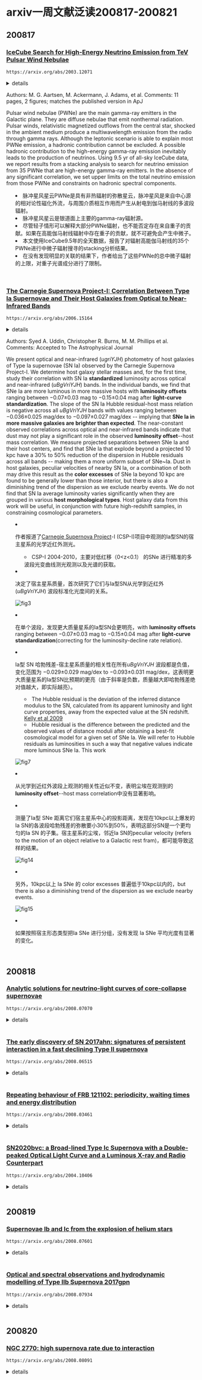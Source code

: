 # arxiv一周文献泛读200817-200821

## 200817

### [IceCube Search for High-Energy Neutrino Emission from TeV Pulsar Wind Nebulae](./2003.12071.pdf)

`https://arxiv.org/abs/2003.12071`

<details>
<summary>details<summary>

Authors: M. G. Aartsen, M. Ackermann, J. Adams, et al.
Comments: 11 pages, 2 figures; matches the published version in ApJ

Pulsar wind nebulae (PWNe) are the main gamma-ray emitters in the Galactic plane. They are diffuse nebulae that emit nonthermal radiation. Pulsar winds, relativistic magnetized outflows from the central star, shocked in the ambient medium produce a multiwavelength emission from the radio through gamma rays. Although the leptonic scenario is able to explain most PWNe emission, a hadronic contribution cannot be excluded. A possible hadronic contribution to the high-energy gamma-ray emission inevitably leads to the production of neutrinos. Using 9.5 yr of all-sky IceCube data, we report results from a stacking analysis to search for neutrino emission from 35 PWNe that are high-energy gamma-ray emitters. In the absence of any significant correlation, we set upper limits on the total neutrino emission from those PWNe and constraints on hadronic spectral components. 

- 脉冲星风星云PWNe是具有非热辐射的弥散星云，脉冲星风是来自中心源的相对论性磁化外流，与周围介质相互作用而产生从射电到伽马射线的多波段辐射。
- 脉冲星风星云是银道面上主要的gamma-ray辐射源。
- 尽管轻子情形可以解释大部分PWNe辐射，也不能否定存在来自重子的贡献。如果在高能伽马射线辐射中存在重子的贡献，就不可避免会产生中微子。
- 本文使用IceCube9.5年的全天数据，报告了对辐射高能伽马射线的35个PWNe进行中微子辐射搜寻的stacking分析结果。
- 在没有发现明显的关联的结果下，作者给出了这些PWNe的总中微子辐射的上限，对重子光谱成分进行了限制。

</details>

<br />

### [The Carnegie Supernova Project-I: Correlation  Between Type Ia Supernovae and Their Host Galaxies from Optical to  Near-Infrared Bands](./2006.15164.pdf)

`https://arxiv.org/abs/2006.15164`

<details>
<summary>details<summary>

Authors: Syed A. Uddin, Christopher R. Burns, M. M. Phillips et al.
Comments: Accepted to The Astrophysical Journal

We present optical and near-infrared ($ugriYJH$) photometry of host galaxies of Type Ia supernovae (SN Ia) observed by the Carnegie Supernova Project-I. We determine host galaxy stellar masses and, for the first time, study their correlation with SN Ia **standardized** luminosity across optical and near-infrared ($uBgVriYJH$) bands. In the individual bands, we find that SNe Ia are more luminous in more massive hosts with **luminosity offsets** ranging between −0.07±0.03 mag to −0.15±0.04 mag after **light-curve standardization**. The slope of the SN Ia Hubble residual-host mass relation is negative across all $uBgVriYJH$ bands with values ranging between −0.036±0.025 mag/dex to −0.097±0.027 mag/dex -- implying that **SNe Ia in more massive galaxies are brighter than expected**. The near-constant observed correlations across optical and near-infrared bands indicate that dust may not play a significant role in the observed **luminosity offset**--host mass correlation. We measure projected separations between SNe Ia and their host centers, and find that SNe Ia that explode beyond a projected 10 kpc have a 30% to 50% reduction of the dispersion in Hubble residuals across all bands -- making them a more uniform subset of SNe~Ia. Dust in host galaxies, peculiar velocities of nearby SN Ia, or a combination of both may drive this result as the **color excesses** of SNe Ia beyond 10 kpc are found to be generally lower than those interior, but there is also a diminishing trend of the dispersion as we exclude nearby events. We do not find that SN Ia average luminosity varies significantly when they are grouped in various **host morphological types**. Host galaxy data from this work will be useful, in conjunction with future high-redshift samples, in constraining cosmological parameters. 

- 作者报道了[Carnegie Supernova Project](https://csp.obs.carnegiescience.edu/)-I (CSP-I)项目中观测的Ia型SN的宿主星系的光学近红外测光。

  - CSP-I 2004-2010，主要对低红移（0<z<0.1） 的SNe 进行精准的多波段光变曲线测光观测以及光谱的获取。

- 决定了宿主星系质量，首次研究了它们与Ia型SN从光学到近红外 ($uBgVriYJH$) 波段标准化光度间的关系。

  ![fig3](./2006.15164_fig3.png)

- 在单个波段，发现更大质量星系的Ia型SN会更明亮，with **luminosity offsets** ranging between −0.07±0.03 mag to −0.15±0.04 mag after **light-curve standardization**(correcting for the luminosity-decline rate relation).

- Ia型 SN 哈勃残差-宿主星系质量的相关性在所有$uBgVriYJH$ 波段都是负值，变化范围为 −0.029±0.029 mag/dex to −0.093±0.031 mag/dex，这表明更大质量星系的Ia型SN比预期的更亮（由于斜率是负数，质量越大即哈勃残差绝对值越大，即实际越亮）。

  - The Hubble residual is the deviation of the inferred distance modulus to the SN, calculated from its apparent luminosity and light curve properties, away from the expected value at the SN redshift. [Kelly et al 2009](https://arxiv.org/abs/0912.0929)
  - Hubble residual is the difference between the predicted and the observed values of distance moduli after obtaining a best-fit cosmological model for a given set of SNe Ia.  We will refer to Hubble residuals as luminosities in such a way that negative values indicate more luminous SNe Ia. This work

   ![fig7](./2006.15164_fig7.png)

- 从光学到近红外波段上观测的相关性近似不变，表明尘埃在观测到的**luminosity offset**--host mass correlation中没有显著影响。

- 测量了Ia型 SNe 距离它们宿主星系中心的投影距离，发现在10kpc以上爆发的Ia SN的各波段哈勃残差的弥散要小30%到50%，表明这部分SN是一个更均匀的Ia SN 的子集。宿主星系的尘埃，邻近Ia SN的peculiar velocity (refers to the motion of an object relative to a Galactic rest fram)，都可能导致这样的结果。

  ![fig14](./2006.15164_fig14.png)

- 另外，10kpc以上 Ia SNe 的 color excesses 普遍低于10kpc以内的，but there is also a diminishing trend of the dispersion as we exclude nearby events.

  ![fig15](./2006.15164_fig15.png)

- 如果按照宿主形态类型把Ia SNe 进行分组，没有发现 Ia SNe 平均光度有显著的变化。

</details>

<br />

## 200818

### [Analytic solutions for neutrino-light curves of core-collapse supernovae](./2008.07070.pdf)

`https://arxiv.org/abs/2008.07070`

<details>
<summary>details</summary>

Athours: Yudai Suwa (Kyoto Sangyo U. & YITP), Akira Harada (ICRR), Ken'ichiro Nakazato (Kyushu U.), Kohsuke Sumiyoshi (NIT, Numazu College)
Comments: 12 pages, 1 figure, 1 table

Neutrino is a guaranteed signal from supernova explosions in the Milky Way and is the most valuable messenger that can provide us with information about the deepest part of supernovae. In particular, neutrinos will provide us with physical quantities, such as the radius and mass of protoneutron stars (PNS), which are the central engine of supernovae. It requires a theoretical model that connects observables such as neutrino luminosity and average energy with physical quantities. Here we show analytic solutions for the neutrino-light curve derived from the neutrino radiation transport equation by employing the diffusion approximation and the analytic density solution of the hydrostatic equation for the PNS. The neutrino luminosity and the average energy as functions of time are explicitly presented, with dependence on PNS mass, radius, the total energy of neutrinos, surface density, and opacity. The analytic solutions provide good representations of the numerical models from a few seconds after the explosion and let our rough estimate of these physical quantities to be made from observational data. 

- 文章提出了一个核塌缩超新星的中微子辐射光变曲线的解析模型。如中微子光度和平均能量随时间的变化关系，其中涉及到PNS(prototypeneutron star)质量，半径，中微子总能亮，表面密度，不透明度等参数。
- 此模型可描述爆后>~ 1s的中微子辐射行为。

![2008.07070](./2008.07070_eq47-49.png)

![fig1](./2008.07070_fig1.png)

</details>

<br />

### [The early discovery of SN 2017ahn: signatures of persistent interaction in a fast declining Type II supernova](./2008.06515.pdf)

`https://arxiv.org/abs/2008.06515`

<details>
<summary>details</summary>

Authors: L. Tartaglia, D. J. Sand, J. H. Groh et al.
Comments: 24 pages (20+Appendices), 16 figures, 4 tables, submitted to ApJ

We present high-cadence, comprehensive data on the nearby (D≃33Mpc) Type II SN 2017ahn, discovered within ∼1 day of explosion, from the very early phases after explosion to the nebular phase. The observables of SN 2017ahn show a significant evolution over the ≃470d of our follow-up campaign, first showing prominent, narrow Balmer lines and other high-ionization features purely in emission (i.e. flash spectroscopy features), which progressively fade and lead to a spectroscopic evolution similar to that of more canonical Type II supernovae. Over the same period, the decline of the light curves in all bands is fast, resembling the photometric evolution of linearly declining H-rich core-collapse supernovae. The modeling of the light curves and early flash spectra suggest a complex circumstellar medium surrounding the progenitor star at the time of explosion, with a first dense shell produced during the very late stages of its evolution being swept up by the rapidly expanding ejecta within the first ∼6d of the supernova evolution, while signatures of interaction are observed also at later phases. Hydrodynamical models support the scenario in which linearly declining Type II supernovae are predicted to arise from massive yellow super/hyper giants depleted of most of their hydrogen layers.

- 报道了对一颗邻近Type II SN 2017ahn的长期跟踪观测。从爆后1天内到星云阶段，一共约470天。
  
  - 2017 02 8.29 由Cerro  Tololo  Inter-American  Observatory  (CTIO,Cerro  Pach ́on,  Chile).的0.41米 PROMPT5望远镜发现。
  - 后续观测大多使用了Las Cumbres Observatory network (Brown et al. 2013) within the Supernova Key Project的仪器，部分数据使用了挂载于智利ESO La Silla Observatory 2.2米的MPG望远镜上的Gamma-Ray Burst Optical/Near-Infrared Detector (GROND）
  
- 观测上表现出明显的演化行为，首先是有显著的窄Balmer线系以及其它的高电离度的发射特征（如耀发光谱特征），约一周后逐渐衰减并与大多数典型II型超新星的光谱演化相似。 

- 在同一阶段，所有波段的光变曲线的衰减都很快，与线性衰减的H-rich核塌缩超新星的光变相似。

  ![fig2](./2008.06515_fig2.png)

  ![fig6](./2008.06515_fig6.png)

- 对光变曲线和早期耀发光谱的模型拟合表明爆发时前身星周围的介质比较复杂，在约6天内，密度大的壳层被后面迅速扩张的抛射物扫过（with a first dense shell produced during the very late stages of its evolution being swept up by the rapidly expanding ejecta within the first ∼6d of the supernova evolution），同时在晚期也观测到了相互作用的迹象。

- 流体动力学模型支持线性衰减的II型超新星来自于耗尽大部分氢层的yellow super/hyper giants。

</details>

<br />

### [Repeating behaviour of FRB 121102: periodicity, waiting times and energy distribution](./2008.03461.pdf)

`https://arxiv.org/abs/2008.03461`

<details>
<summary>details</summary>

Authors: M. Cruces, L. G. Spitler, P. Scholz et al.

Since the discovery of repetition it has been clear that the detections of fast radio burst (FRB) 121102 are clustered. Recently, it was argued that it is periodic, raising the question of whether the clustering reflected a not-yet-defined periodicity. We performed an extensive multi-wavelength campaign with Effelsberg, Green Bank telescope and the Arecibo observatory to shadow the Gran Telescope Canaria (optical), NuSTAR (X-ray) and INTEGRAL (gamma-ray). We detected 36 bursts with Effelsberg, one with a pulse width of 39\,ms. We tested the periodicity hypothesis using 165-hr of Effelsberg, and find a periodicity of 161±5 days. We predict the source to be active from 2020-07-09 to 2020-10-14 and, posteriorly, from 2020-12-17 to 2021-03-24. With the bursts detected, we compare the waiting times between consecutive bursts with a Weibull distribution with shape parameter k<1, and a Poissonian distribution. We conclude that the strong clustering was indeed a consequence of a periodic activity and show that if few events of millisecond scale separation are excluded, the sample agrees with a Poissonian distribution. We model the bursts cumulative energy distribution, with energies from ∼1038-1039 erg, and find that it is well described by a power-law with slope of γ=−1.1±0.2. We exclude a time changing slope to reconcile the discrepancies between the published values and propose that a single power-law might not fit the data over many orders of magnitude. With one burst detected during simultaneous NuSTAR observations, we place a 5-σ upper limit of 6−40×1046 erg on the 3−79 keV energy of an X-ray burst counterpart. 

</details>

<br />

### [SN2020bvc: a Broad-lined Type Ic Supernova with a Double-peaked Optical Light Curve and a Luminous X-ray and Radio Counterpart](./2004.10406v2.pdf)

`https://arxiv.org/abs/2004.10406`

<details>
<summary>details</summary>

Authors: Anna Y. Q. Ho, S. R. Kulkarni, Daniel A. Perley et al.
Commetns: Accepted to ApJ. 39 pages, 17 figures. Comments welcome

We present optical, radio, and X-ray observations of SN2020bvc (=ASASSN20bs; ZTF20aalxlis), a nearby (z=0.0252; d=114 Mpc) broad-lined (BL) Type Ic supernova (SN). Our observations show that SN2020bvc shares several properties in common with the Ic-BL SN2006aj, which was associated with the low-luminosity gamma-ray burst (LLGRB) 060218. First, the 10 GHz radio light curve is on the faint end of LLGRB-SNe (Lradio≈1037erg/s): we model our VLA observations (spanning 13-43 d) as synchrotron emission from a mildly relativistic (v≳0.3c) forward shock. Second, with Swift and Chandra we detect X-ray emission (LX≈1041erg/s) that is not naturally explained as inverse Compton emission or as part of the same synchrotron spectrum as the radio emission. Third, high-cadence (6×/night) data from the Zwicky Transient Facility (ZTF) shows a double-peaked optical light curve, the first peak from shock-cooling emission from extended low-mass material (mass M<10−2$M_⊙$ at radius R>1012cm) and the second peak from the radioactive decay of Ni-56. SN2020bvc is the first confirmed double-peaked Ic-BL SN discovered without a GRB trigger, and shows X-ray and radio emission similar to LLGRB-SNe: this is consistent with models in which the same mechanism produces both the LLGRB and the shock-cooling emission. For four of the five other nearby (z≲0.05) Ic-BL SNe with ZTF high-cadence data, we rule out a first peak like that seen in SN2006aj and SN2020bvc, i.e. that lasts ≈1d and reaches a peak luminosity M≈−18. X-ray and radio follow-up observations of future such events will establish whether double-peaked optical light curves are indeed predictive of LLGRB-like X-ray and radio emission. 

</details>

<br />

## 200819

### [Supernovae Ib and Ic from the explosion of helium stars](./2008.07601.pdf)

`https://arxiv.org/abs/2008.07601`

<details>
<summary>details</summary>

Authors: Luc Dessart, Sung-Chul Yoon, David R. Aguilera-Dena, and Norbert Lange
Comments: Accepted for publication in A&A

Much difficulty has so far prevented the emergence of a consistent scenario for the origin of Type Ib and Ic supernovae (SNe). Either the SN rates, or the ejecta masses and composition were in tension with inferred properties from observations. Here, we follow a heuristic approach by examining the fate of helium stars in the mass range 4 to 12 Msun, which presumably form in interacting binaries. The  helium  stars  are  evolved  using  stellar  wind  mass  loss  rates  that  agree  with  observations,  and  which  reproduce  the  observed luminosity range of galactic WR stars, leading to stellar masses at core collapse in the range 3 to 5.5 Msun. We then explode these models adopting an explosion energy proportional to the ejecta mass, roughly consistent with theoretical predictions. We impose a fixed 56Ni mass and strong mixing. The SN radiation from 3 to 100 d is computed self-consistently starting from the input stellar models using the time-dependent non-local thermodynamic equilibrium radiative-transfer code CMFGEN. By design, our fiducial models yield very similar light curves, with a rise time of about 20 d and a peak luminosity of ~ $10^{42.2}erg/s, in line with representative SNe Ibc. <font color=red>The less massive progenitors retain a He-rich envelope and reproduce the color, line widths, and line strengths of a representative sample of SNe Ib, while stellar winds remove most of the helium in the more massive progenitors, whose spectra match typical SNe Ic in detail.</font> The transition between the predicted Ib-like and Ic-like spectra is continuous, but it is sharp, such that the resulting models essentially form a dichotomy. Further models computed with varying explosion energy,56Ni mass, and long-term power injection from the remnant show that a moderate variation of these parameters can reproduce much of the diversity of SNe Ibc. We conclude that stars stripped by a binary companion can account for the vast majority of ordinary Type Ib and Ic SNe, and that stellar wind mass loss is the key to remove the helium envelope in the progenitors of SNe Ic

- 文章对相互作用双星中的氦星进行了演化模拟，用不同的参数（如56Ni，质量损失率，爆炸能量等）可以重现不同类型的Ib/Ic型SN的行为（如光变曲线，峰值光度等）。
- 质量不那么大的前身星会保留富He的包层，可重现典型Ib型SN的颜色，线宽，线强度。
- 更大质量的前身星的氦被星风剥离，产生典型Ic型SN的光谱细节。
- 结论是在双星中被伴星剥离的恒星可以解释绝大多数的普通SNe-Ib和Ic，且星风质量损失是SN-Ic前身中氦包层被剥离的关键。

</details>

<br />

### [Optical and spectral observations and hydrodynamic modelling of Type IIb Supernova 2017gpn](./2008.07934.pdf)

`https://arxiv.org/abs/2008.07934`

<details>
<summary>details</summary>

Authors: Elena A. Balakina, Maria V. Pruzhinskaya, ...  Xiaofeng Wang, Danfeng Xiang, Han Lin et al.
Comments: 18 pages, 13 figures

In this work we present the photometric and spectroscopic observations of Type IIb Supernova 2017gpn. This supernova was discovered in the error-box of LIGO/Virgo G299232 gravitational-wave event. We obtained the light curves in B and R passbands and modelled them numerically using the one-dimensional radiation hydrocode STELLA. The best-fit model has the following parameters: the pre-SN star mass and the radius are 3.5 Msun and 50 Rsun, respectively; the explosion energy is $E_{exp} = 1.2 * 10^{51} erg$; the mass of radioactive nickel is $M_{56Ni} =0.11 M_{sun}$, which is totally mixed through the ejecta, the mass of the hydrogen envelope 0.06 Msun. Moreover, SN 2017gpn is a confirmed SN IIb that is located at the farthest distance from the center of its host galaxy NGC 1343 (i.e. the projected distance is about 21 kpc). This challenges the scenario of the origin of Type IIb Supernovae from massive stars. 

- 对IIb型超新星2017gpn进行了测光和测谱。这颗超新星是在LIGO/Virgo G299232引力波事件的误差天区中发现的。
  - 在O2的最后一天2017 08 27.017，首先由MASTER发现，名为 MASTER OT J033744.97+723159.0
  - 作者使用SAO RAS 的 Zeiss-1000 望远镜进行了20次测光
  - 兴隆216参与了后续测谱，进一步证实SN类型
- 对B R波段的光变曲线进行了拟合（one-dimensional radiation hydrocode STELLA），最佳拟合参数为：
  -  前身星质量和半径：3.5 $M_⊙$ ， 50 $R_⊙$
  -  爆炸能量：$E_{exp} = 1.2 * 10^{51} erg$
  -  56Ni质量： $M_{56Ni} =0.11 M_⊙$，完全与抛射物混合
- SN 2017gpn是已确定的距离宿主星系最远的IIb SN （21 kpc from NGC 1343）

</details>

<br />

## 200820

### [NGC 2770: high supernova rate due to interaction ](./2008.08091.pdf)

`https://arxiv.org/abs/2008.08091`

<details>
<summary>details</summary>

Authors: Michał J. Michałowski, Christina Thöne, Antonio de Ugarte Postigo et al.
Comments: Astronomy & Astrophysics, in press, 8 pages, 3 figures, 1 table

Context. Galaxies that hosted many core-collapse supernova (SN) explosions can be used to study the conditions necessary for the formation of massive stars. NGC 2770 was dubbed an SN factory because it hosted four core-collapse SNe in 20 years (three type Ib and one type IIn). Its star formation rate (SFR) was reported to not be enhanced and, therefore, not compatible with such a high SN rate.

Aims. We aim to explain the high SN rate of NGC 2770.

Methods. We used archival HI line data for NGC 2770 and reinterpreted the Hα and optical continuum data.

Results.Even though the continuum-based SFR indicators do not yield high values, the dust-corrected Hα luminosity implies  a high SFR, consistent with the high SN rate. Such a disparity between the SFR estimators is an indication of recently enhanced starformation activity because the continuum indicators trace long timescales of the order of 100 Myr, unlike the line indicators, which trace timescales of the order of 10 Myr. Hence, the unique feature of NGC 2770 compared to other galaxies is the fact that it was observed very shortly after the enhancement of the SFR. It also has high dust extinction,E(B−V) above 1 mag. We provide support for the hypothesis that the increased SFR in NGC 2770 is due to the interaction with its companion galaxies. We report an HI bridge between NGC 2770 and its closest companion and the existence of a total of four companions within 100 kpc (one identified for the first time). There are no clear HI concentrations close to the positions of SNe in NGC 2770 such as those detected for hosts of gamma-ray bursts (GRBs) and broad-lined SNe type Ic (IcBL).This suggests that the progenitors of type Ib SNe are not born out of recently accreted atomic gas, as was suggested for GRB and IcBL SN progenitors.

- NGC 2770 在20年内发生了4次核塌缩超新星事件（3个Ib 1个IIn），有很高的SN发生率，而其恒星形成率（SFR）没有发现有增大，与高SN发生率不匹配 (Thöne et al. 2009)。
- 本篇文章的目标是解释NGC 2770的高SN发生率。
- 分别使用了基于连续谱（continuum-based）和尘埃修正的Hα 光度来估算SFR。前者没有给出较高的SFR，后者则给出高的SFR（40-50$M_⊙ /yr$ ），与高SN发生率匹配。两种方法的不一致可能是因为前者追踪的时标较长，数量级100Myr；而后者相对较短，为10Myr，表明NGC 2770的S恒星形成活动在最近被增强。
- 作者提出NGC 2770 的 SFR 增大的原因是其与伴星系的相互作用。
- NGC 2770 中 SN 发生的位置没有像在GRB和宽线Ic型SN的宿主星系中发现的明显的HI聚集（concentration），表明Ib SN的前身星不像GRB和IcBL SN的前身星那样产生于新近加速吸积的原子气体（recently accreted atomic gas）。

</details>

<br />